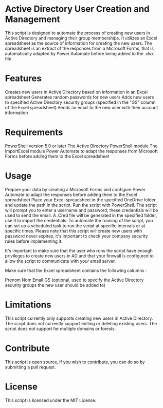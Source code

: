 # Active Directory User Creation and Management

This script is designed to automate the process of creating new users in Active Directory and managing their group memberships. It utilizes an Excel spreadsheet as the source of information for creating the new users. The spreadsheet is an extract of the responses from a Microsoft Forms, that is automatically adapted by Power Automate before being added to the .xlsx file.

# Features

Creates new users in Active Directory based on information in an Excel spreadsheet
Generates random passwords for new users
Adds new users to specified Active Directory security groups (specified in the "GS" column of the Excel spreadsheet)
Sends an email to the new user with their account information

# Requirements

PowerShell version 5.0 or later
The Active Directory PowerShell module
The ImportExcel module
Power Automate to adapt the responses from Microsoft Forms before adding them to the Excel spreadsheet

# Usage

Prepare your data by creating a Microsoft Forms and configure Power Automate to adapt the responses before adding them to the Excel spreadsheet
Place your Excel spreadsheet in the specified OneDrive folder and update the path in the script.
Run the script with PowerShell.
The script will prompt you to enter a username and password, these credentials will be used to send the email.
A .Cred file will be generated in the specified folder, use it to import the credentials.
To automate the running of the script, you can set up a scheduled task to run the script at specific intervals or at specific times.
Please note that this script will create new users with password never expires, it's important to check your company security rules before implementing it.

It's important to make sure that the user who runs the script have enough privileges to create new users in AD and that your firewall is configured to allow the script to communicate with your email server.

Make sure that the Excel spreadsheet contains the following columns :

Prenom
Nom
Email
GS (optional, used to specify the Active Directory security groups the new user should be added to)

# Limitations

This script currently only supports creating new users in Active Directory.
The script does not currently support editing or deleting existing users.
The script does not support for multiple domains or forests.

# Contribute

This script is open source, if you wish to contribute, you can do so by submitting a pull request.

# License

This script is licensed under the MIT License.
